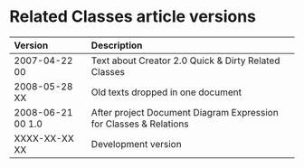 ﻿Related Classes article versions
================================

|**Version**|**Description**|
| :- | :- |
|2007-04-22 00|Text about Creator 2.0 Quick & Dirty Related Classes|
|2008-05-28 XX|Old texts dropped in one document|
|2008-06-21 00  1.0|After project Document Diagram Expression for Classes & Relations|
|XXXX-XX-XX XX|Development version|

